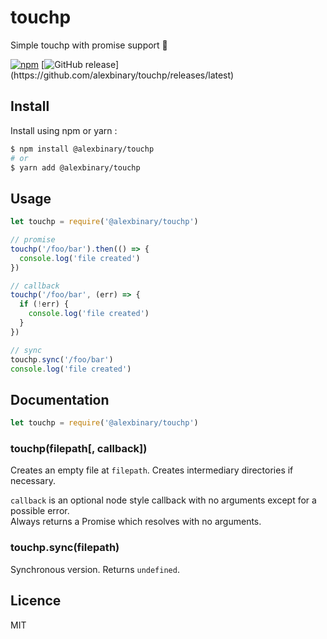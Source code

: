 # touchp

Simple touchp with promise support 🎉

[![npm](https://img.shields.io/npm/v/@alexbinary/touchp.svg)](https://www.npmjs.com/package/@alexbinary/touchp)
[![GitHub release](https://img.shields.io/github/release/alexbinary/touchp.svg?label="github")](https://github.com/alexbinary/touchp/releases/latest)

## Install

Install using npm or yarn :

```bash
$ npm install @alexbinary/touchp
# or
$ yarn add @alexbinary/touchp
```

## Usage

```javascript
let touchp = require('@alexbinary/touchp')

// promise
touchp('/foo/bar').then(() => {
  console.log('file created')
})

// callback
touchp('/foo/bar', (err) => {
  if (!err) {
    console.log('file created')
  }
})

// sync
touchp.sync('/foo/bar')
console.log('file created')
```

## Documentation

```javascript
let touchp = require('@alexbinary/touchp')
```

### touchp(filepath[, callback])

Creates an empty file at `filepath`.
Creates intermediary directories if necessary.

`callback` is an optional node style callback with no arguments except for a possible error.  
Always returns a Promise which resolves with no arguments.

### touchp.sync(filepath)

Synchronous version. Returns `undefined`.

## Licence

MIT
